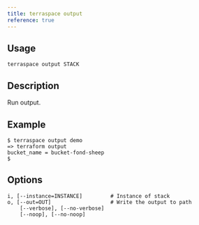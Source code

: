 ```yaml
---
title: terraspace output
reference: true
---
```


## Usage

    terraspace output STACK

## Description

Run output.

## Example

    $ terraspace output demo
    => terraform output
    bucket_name = bucket-fond-sheep
    $


## Options

```
i, [--instance=INSTANCE]         # Instance of stack
o, [--out=OUT]                   # Write the output to path
    [--verbose], [--no-verbose]  
    [--noop], [--no-noop]        
```

